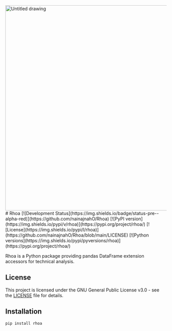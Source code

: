 
<img width="1280" height="640" alt="Untitled drawing" src="https://github.com/user-attachments/assets/f8e9c1e6-83d1-4d72-afc3-08a7b17f7823" />
# Rhoa
[![Development Status](https://img.shields.io/badge/status-pre--alpha-red)](https://github.com/nainajnahO/Rhoa)
[![PyPI version](https://img.shields.io/pypi/v/rhoa)](https://pypi.org/project/rhoa/)
[![License](https://img.shields.io/pypi/l/rhoa)](https://github.com/nainajnahO/Rhoa/blob/main/LICENSE)
[![Python versions](https://img.shields.io/pypi/pyversions/rhoa)](https://pypi.org/project/rhoa/)

Rhoa is a Python package providing pandas DataFrame extension accessors for technical analysis.

## License

This project is licensed under the GNU General Public License v3.0 - see the [LICENSE](LICENSE) file for details.

## Installation

```bash
pip install rhoa
```
